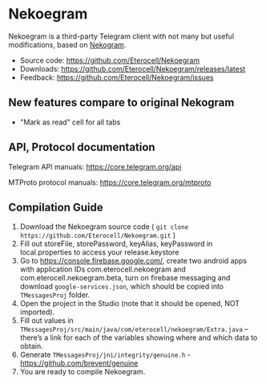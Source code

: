 # Nekoegram
Nekoegram is a third-party Telegram client with not many but useful modifications, based on [Nekogram](https://gitlab.com/Nekogram/Nekogram).

- Source code: https://github.com/Eterocell/Nekoegram
- Downloads: https://github.com/Eterocell/Nekoegram/releases/latest
- Feedback: https://github.com/Eterocell/Nekoegram/issues

## New features compare to original Nekogram

- "Mark as read" cell for all tabs

## API, Protocol documentation

Telegram API manuals: https://core.telegram.org/api

MTProto protocol manuals: https://core.telegram.org/mtproto

## Compilation Guide

1. Download the Nekoegram source code ( `git clone https://github.com/Eterocell/Nekoegram.git` )
1. Fill out storeFile, storePassword, keyAlias, keyPassword in local.properties to access your release.keystore
1. Go to https://console.firebase.google.com/, create two android apps with application IDs com.eterocell.nekoegram and com.eterocell.nekoegram.beta, turn on firebase messaging and download `google-services.json`, which should be copied into `TMessagesProj` folder.
1. Open the project in the Studio (note that it should be opened, NOT imported).
1. Fill out values in `TMessagesProj/src/main/java/com/eterocell/nekoegram/Extra.java` – there’s a link for each of the variables showing where and which data to obtain.
1. Generate `TMessagesProj/jni/integrity/genuine.h` - https://github.com/brevent/genuine
1. You are ready to compile Nekoegram.
